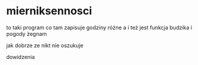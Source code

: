 # mierniksennosci
to taki program co tam zapisuje godziny różne
a i też jest funkcja budzika i pogody
żegnam

jak dobrze ze nikt nie oszukuje

dowidzenia
